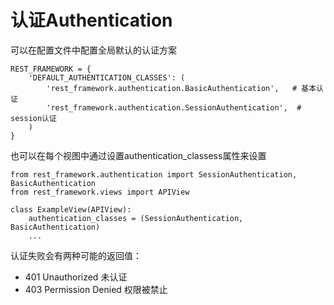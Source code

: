 # 认证Authentication
可以在配置文件中配置全局默认的认证方案

```
REST_FRAMEWORK = {
    'DEFAULT_AUTHENTICATION_CLASSES': (
        'rest_framework.authentication.BasicAuthentication',   # 基本认证
        'rest_framework.authentication.SessionAuthentication',  # session认证
    )
}
```
也可以在每个视图中通过设置authentication_classess属性来设置

```
from rest_framework.authentication import SessionAuthentication, BasicAuthentication
from rest_framework.views import APIView

class ExampleView(APIView):
    authentication_classes = (SessionAuthentication, BasicAuthentication)
    ...
```

认证失败会有两种可能的返回值：

  - 401 Unauthorized 未认证
  - 403 Permission Denied 权限被禁止


